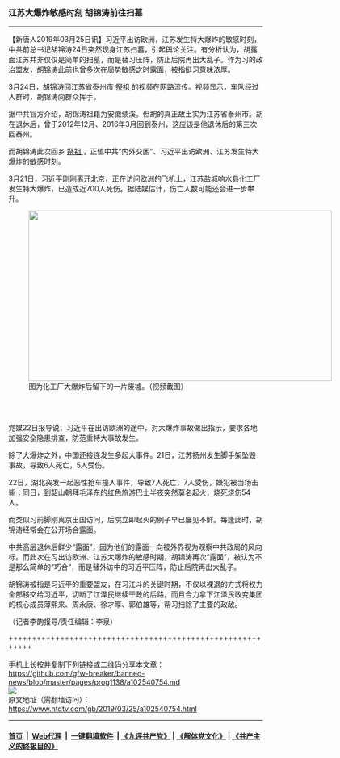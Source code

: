 ### 江苏大爆炸敏感时刻 胡锦涛前往扫墓
------------------------

<div class="post_content" itemprop="articleBody">
 <p>
  【新唐人2019年03月25日讯】习近平出访欧洲，江苏发生特大爆炸的敏感时刻，中共前总书记胡锦涛24日突然现身江苏扫墓，引起舆论关注。有分析认为，胡露面江苏并非仅仅是简单的扫墓，而是替习压阵，防止后院再出大乱子。作为习的政治盟友，胡锦涛此前也曾多次在局势敏感之时露面，被指挺习意味浓厚。
 </p>
 <p>
  3月24日，胡锦涛回江苏省泰州市
  <a href="https://www.ntdtv.com/gb/祭祖.htm">
   祭祖
  </a>
  的视频在网路流传。视频显示，车队经过人群时，胡锦涛向群众挥手。
 </p>
 <p>
  据中共官方介绍，胡锦涛祖籍为安徽绩溪。但胡的真正故土实为江苏省泰州市。胡在退休后，曾于2012年12月、2016年3月回到泰州，这应该是他退休后的第三次回泰州。
 </p>
 <p>
  而胡锦涛此次回乡
  <a href="https://www.ntdtv.com/gb/祭祖.htm">
   祭祖
  </a>
  ，正值中共“内外交困”、习近平出访欧洲、江苏发生特大爆炸的敏感时刻。
 </p>
 <p>
  3月21日，习近平刚刚离开北京，正在访问欧洲的飞机上，江苏盐城响水县化工厂发生特大爆炸，已造成近700人死伤。据陆媒估计，伤亡人数可能还会进一步攀升。
 </p>
 <figure class="wp-caption alignnone" id="attachment_102540410" style="width: 600px">
  <a href="https://www.ntdtv.com/assets/uploads/2019/03/3b3c9af26d903e79905772e2ff994cc4.jpg">
   <img alt="" class="size-medium wp-image-102540410" height="338" src="https://www.ntdtv.com/assets/uploads/2019/03/3b3c9af26d903e79905772e2ff994cc4-600x338.jpg" width="600"/>
  </a>
  <br/><figcaption class="wp-caption-text">
   图为化工厂大爆炸后留下的一片废墟。（视频截图）
  </figcaption><br/>
 </figure><br/>
 <p>
  党媒22日报导说，习近平在出访欧洲的途中，对大爆炸事故做出指示，要求各地加强安全隐患排查，防范重特大事故发生。
 </p>
 <p>
  除了大爆炸之外，中国还接连发生多起大事件。21日，江苏扬州发生脚手架坠毁事故，导致6人死亡，5人受伤。
 </p>
 <p>
  22日，湖北突发一起恶性抢车撞人事件，导致7人死亡，7人受伤，嫌犯被当场击毙；同日，到韶山朝拜毛泽东的红色旅游巴士半夜突然莫名起火，烧死烧伤54人。
 </p>
 <p>
  而类似习前脚刚离京出国访问，后院立即起火的例子早已屡见不鲜。每逢此时，胡锦涛经常会在公开场合露面。
 </p>
 <p>
  中共高层退休后鲜少“露面”，因为他们的露面一向被外界视为观察中共政局的风向标。而此次在习出访欧洲、江苏大爆炸的敏感时期，胡锦涛再次“露面”，被认为不是那么简单的“巧合”，而是替外访中的习近平压阵，防止后院再出大乱子。
 </p>
 <p>
  胡锦涛被指是习近平的重要盟友，在习江斗的关键时期，不仅以裸退的方式将权力全部移交给习近平，切断了江泽民继续干政的后路，而且合力拿下江泽民政变集团的核心成员薄熙来、周永康、徐才厚、郭伯雄等，帮习扫除了主要的政敌。
 </p>
 <p>
  （记者李韵报导/责任编辑：李泉）
 </p>
 <div class="single_ad">
 </div>
</div>

+++++++++++++++++++++++++++++++++++++++++++++++++++++++++++<br/><br/>
手机上长按并复制下列链接或二维码分享本文章：<br/>
https://github.com/gfw-breaker/banned-news/blob/master/pages/prog1138/a102540754.md <br/>
<a href='https://github.com/gfw-breaker/banned-news/blob/master/pages/prog1138/a102540754.md'><img src='https://github.com/gfw-breaker/banned-news/blob/master/pages/prog1138/a102540754.md.png'/></a> <br/>
原文地址（需翻墙访问）：https://www.ntdtv.com/gb/2019/03/25/a102540754.html


------------------------
#### [首页](https://github.com/gfw-breaker/banned-news/blob/master/README.md) &nbsp;|&nbsp; [Web代理](https://github.com/labour-camp/helloworld) &nbsp;|&nbsp; [一键翻墙软件](https://github.com/gfw-breaker/nogfw/blob/master/README.md) &nbsp;| [《九评共产党》](https://github.com/gfw-breaker/9ping.md/blob/master/README.md#九评之一评共产党是什么) | [《解体党文化》](https://github.com/gfw-breaker/jtdwh.md/blob/master/README.md) | [《共产主义的终极目的》](https://github.com/gfw-breaker/gczydzjmd.md/blob/master/README.md)

